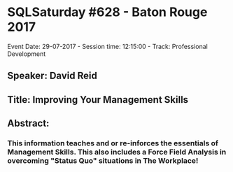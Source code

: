 # SQLSaturday #628 - Baton Rouge 2017
Event Date: 29-07-2017 - Session time: 12:15:00 - Track: Professional Development
## Speaker: David Reid
## Title: Improving Your Management Skills
## Abstract:
### This information teaches and or re-inforces the essentials of Management Skills. This also includes a Force Field Analysis in overcoming "Status Quo" situations in The Workplace!

